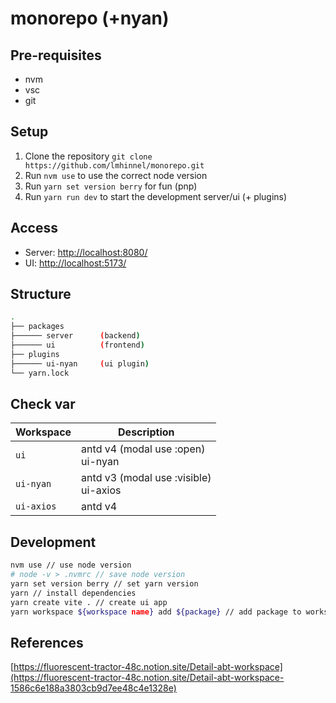 # monorepo (+nyan)

## Pre-requisites

- nvm
- vsc
- git

## Setup

1. Clone the repository `git clone https://github.com/lmhinnel/monorepo.git`
2. Run `nvm use` to use the correct node version
3. Run `yarn set version berry` for fun (pnp)
4. Run `yarn run dev` to start the development server/ui (+ plugins)

## Access

- Server:   [http://localhost:8080/](http://localhost:8080/)
- UI:       [http://localhost:5173/](http://localhost:5173/)

## Structure
```bash
.
├── packages
├────── server      (backend)
├────── ui          (frontend)
├── plugins
├────── ui-nyan     (ui plugin)
└── yarn.lock
```

## Check var

| Workspace  | Description                                      |
| ---------- | ------------------------------------------------ |
| `ui`       | antd v4 (modal use :open) <br /> ui-nyan         |
| `ui-nyan`  | antd v3     (modal use :visible) <br /> ui-axios |
| `ui-axios` | antd v4                                          |

## Development

```bash
nvm use // use node version
# node -v > .nvmrc // save node version
yarn set version berry // set yarn version
yarn // install dependencies
yarn create vite . // create ui app
yarn workspace ${workspace name} add ${package} // add package to workspace
```

## References

[https://fluorescent-tractor-48c.notion.site/Detail-abt-workspace](https://fluorescent-tractor-48c.notion.site/Detail-abt-workspace-1586c6e188a3803cb9d7ee48c4e1328e)